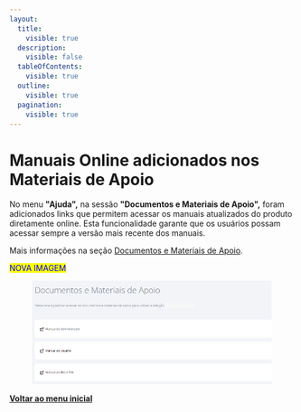 ```yaml
---
layout:
  title:
    visible: true
  description:
    visible: false
  tableOfContents:
    visible: true
  outline:
    visible: true
  pagination:
    visible: true
---
```


# Manuais Online adicionados nos Materiais de Apoio

No menu **"Ajuda",** na sessão **"Documentos e Materiais de Apoio",** foram adicionados links que permitem acessar os manuais atualizados do produto diretamente online. Esta funcionalidade garante que os usuários possam acessar sempre a versão mais recente dos manuais.

Mais informações na seção [Documentos e Materiais de Apoio](../../portal/ajuda/documentos-e-materiais-de-apoio.md).

<mark style="color:blue;">NOVA IMAGEM</mark>

<figure><img src="../../../.gitbook/assets/image (1).png" alt=""><figcaption></figcaption></figure>

[**Voltar ao menu inicial**](./)
